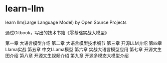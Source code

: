 # learn-llm
learn llm(Large Language Model) by Open Source Projects

通过Gitbook，写出的技术书籍《零基础实战大模型》


第一章 大语言模型介绍
第二章 大语言模型技术细节
第三章 开源LLM介绍
第四章 Llama实战
第五章 中文LLama模型
第六章 实战大语言模型应用
第七章 开源文生图介绍
第八章 开源文生视频介绍
第九章 开源多模态大模型介绍
